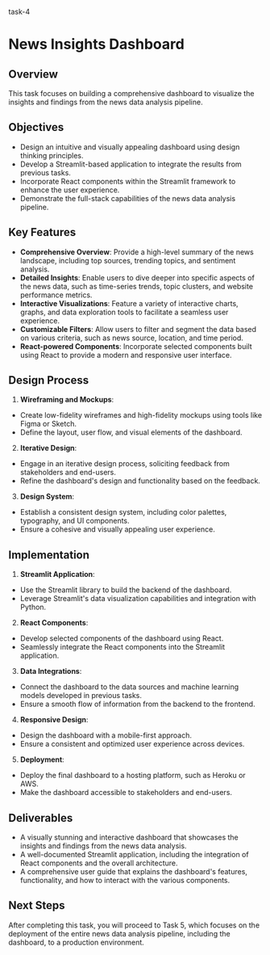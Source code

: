 task-4 
# News Insights Dashboard

## Overview
This task focuses on building a comprehensive dashboard to visualize the insights and findings from the news data analysis pipeline.

## Objectives
- Design an intuitive and visually appealing dashboard using design thinking principles.
- Develop a Streamlit-based application to integrate the results from previous tasks.
- Incorporate React components within the Streamlit framework to enhance the user experience.
- Demonstrate the full-stack capabilities of the news data analysis pipeline.

## Key Features
- **Comprehensive Overview**: Provide a high-level summary of the news landscape, including top sources, trending topics, and sentiment analysis.
- **Detailed Insights**: Enable users to dive deeper into specific aspects of the news data, such as time-series trends, topic clusters, and website performance metrics.
- **Interactive Visualizations**: Feature a variety of interactive charts, graphs, and data exploration tools to facilitate a seamless user experience.
- **Customizable Filters**: Allow users to filter and segment the data based on various criteria, such as news source, location, and time period.
- **React-powered Components**: Incorporate selected components built using React to provide a modern and responsive user interface.

## Design Process
1. **Wireframing and Mockups**:
  - Create low-fidelity wireframes and high-fidelity mockups using tools like Figma or Sketch.
  - Define the layout, user flow, and visual elements of the dashboard.

2. **Iterative Design**:
  - Engage in an iterative design process, soliciting feedback from stakeholders and end-users.
  - Refine the dashboard's design and functionality based on the feedback.

3. **Design System**:
  - Establish a consistent design system, including color palettes, typography, and UI components.
  - Ensure a cohesive and visually appealing user experience.

## Implementation
1. **Streamlit Application**:
  - Use the Streamlit library to build the backend of the dashboard.
  - Leverage Streamlit's data visualization capabilities and integration with Python.

2. **React Components**:
  - Develop selected components of the dashboard using React.
  - Seamlessly integrate the React components into the Streamlit application.

3. **Data Integrations**:
  - Connect the dashboard to the data sources and machine learning models developed in previous tasks.
  - Ensure a smooth flow of information from the backend to the frontend.

4. **Responsive Design**:
  - Design the dashboard with a mobile-first approach.
  - Ensure a consistent and optimized user experience across devices.

5. **Deployment**:
  - Deploy the final dashboard to a hosting platform, such as Heroku or AWS.
  - Make the dashboard accessible to stakeholders and end-users.

## Deliverables
- A visually stunning and interactive dashboard that showcases the insights and findings from the news data analysis.
- A well-documented Streamlit application, including the integration of React components and the overall architecture.
- A comprehensive user guide that explains the dashboard's features, functionality, and how to interact with the various components.

## Next Steps
After completing this task, you will proceed to Task 5, which focuses on the deployment of the entire news data analysis pipeline, including the dashboard, to a production environment.
